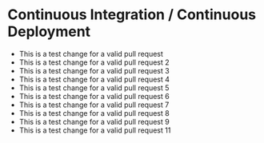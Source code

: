 # Continuous Integration / Continuous Deployment

- This is a test change for a valid pull request
- This is a test change for a valid pull request 2
- This is a test change for a valid pull request 3
- This is a test change for a valid pull request 4
- This is a test change for a valid pull request 5
- This is a test change for a valid pull request 6
- This is a test change for a valid pull request 7
- This is a test change for a valid pull request 8
- This is a test change for a valid pull request 9
- This is a test change for a valid pull request 11

